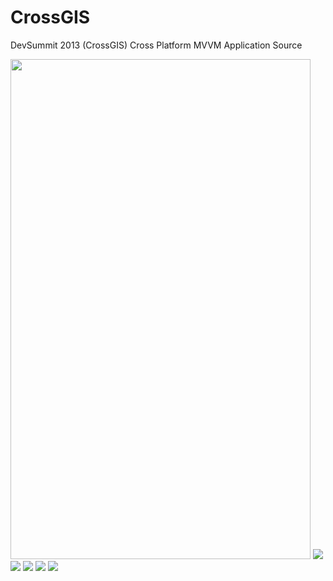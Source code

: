 CrossGIS
========

DevSummit 2013 (CrossGIS) Cross Platform MVVM Application Source

<img src="Screenshots/Screen1.jpg" height="800" width="480"/>
<img src="Screenshots/Screen2.jpg"/>
<img src="Screenshots/Screen3.jpg"/>
<img src="Screenshots/Screen4.jpg"/>
<img src="Screenshots/Screen5.jpg"/>
<img src="Screenshots/Screen6.jpg"/>